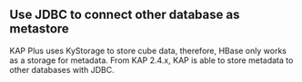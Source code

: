 ## Use JDBC to connect other database as metastore

KAP Plus uses KyStorage to store cube data, therefore, HBase only works as a storage for metadata. From KAP 2.4.x, KAP is able to store metadata to other databases with JDBC.
